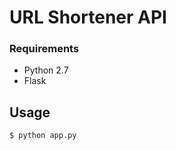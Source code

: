 # URL Shortener API 



### Requirements

* Python 2.7
* Flask



## Usage
```
$ python app.py

```
